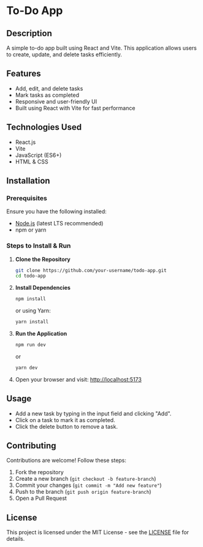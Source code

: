 # To-Do App

## Description
A simple to-do app built using React and Vite. This application allows users to create, update, and delete tasks efficiently.

## Features
- Add, edit, and delete tasks
- Mark tasks as completed
- Responsive and user-friendly UI
- Built using React with Vite for fast performance

## Technologies Used
- React.js
- Vite
- JavaScript (ES6+)
- HTML & CSS

## Installation
### Prerequisites
Ensure you have the following installed:
- [Node.js](https://nodejs.org/) (latest LTS recommended)
- npm or yarn

### Steps to Install & Run
1. **Clone the Repository**
   ```sh
   git clone https://github.com/your-username/todo-app.git
   cd todo-app
   ```

2. **Install Dependencies**
   ```sh
   npm install
   ```
   or using Yarn:
   ```sh
   yarn install
   ```

3. **Run the Application**
   ```sh
   npm run dev
   ```
   or
   ```sh
   yarn dev
   ```

4. Open your browser and visit: [http://localhost:5173](http://localhost:5173)

## Usage
- Add a new task by typing in the input field and clicking "Add".
- Click on a task to mark it as completed.
- Click the delete button to remove a task.

## Contributing
Contributions are welcome! Follow these steps:
1. Fork the repository
2. Create a new branch (`git checkout -b feature-branch`)
3. Commit your changes (`git commit -m "Add new feature"`)
4. Push to the branch (`git push origin feature-branch`)
5. Open a Pull Request

## License
This project is licensed under the MIT License - see the [LICENSE](LICENSE) file for details.



